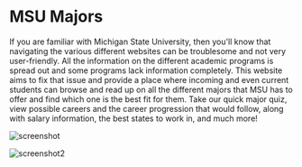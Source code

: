# MSU Majors
 
If you are familiar with Michigan State University, then you'll know that navigating the various different websites can be troublesome and not very user-friendly. All the information on the different academic programs is spread out and some programs lack information completely. This website aims to fix that issue and provide a place where incoming and even current students can browse and read up on all the different majors that MSU has to offer and find which one is the best fit for them. Take our quick major quiz, view possible careers and the career progression that would follow, along with salary information, the best states to work in, and much more!

![screenshot](https://user-images.githubusercontent.com/40510223/126054131-2c30e5b8-623c-403a-8376-7b74537f6fb4.png)

![screenshot2](https://user-images.githubusercontent.com/40510223/126054133-4855cc9e-4f89-4057-93c0-d1c7afc4148e.png)
